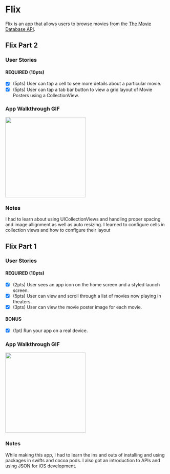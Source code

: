 # Flix

Flix is an app that allows users to browse movies from the [The Movie Database API](http://docs.themoviedb.apiary.io/#).

## Flix Part 2

### User Stories

#### REQUIRED (10pts)
- [x] (5pts) User can tap a cell to see more details about a particular movie.
- [x] (5pts) User can tap a tab bar button to view a grid layout of Movie Posters using a CollectionView.

### App Walkthrough GIF

<img src="https://media.giphy.com/media/Ac8e7gnFWTIuPseWw2/giphy.gif" width=250><br>

### Notes
I had to learn about using UICollectionViews and handling proper spacing and image allignment as well as auto resizing.
I learned to configure cells in collection views and how to configure their layout
## Flix Part 1

### User Stories

#### REQUIRED (10pts)
- [x] (2pts) User sees an app icon on the home screen and a styled launch screen.
- [x] (5pts) User can view and scroll through a list of movies now playing in theaters.
- [x] (3pts) User can view the movie poster image for each movie.

#### BONUS
- [x] (1pt) Run your app on a real device.

### App Walkthrough GIF

<img src="https://media.giphy.com/media/T4azOVTehxktbgOdWg/giphy.gif" width=250><br>


### Notes
While making this app, I had to learn the ins and outs of installing and using packages in swifts and cocoa pods. 
I also got an introduction to APIs and using JSON for iOS development.
